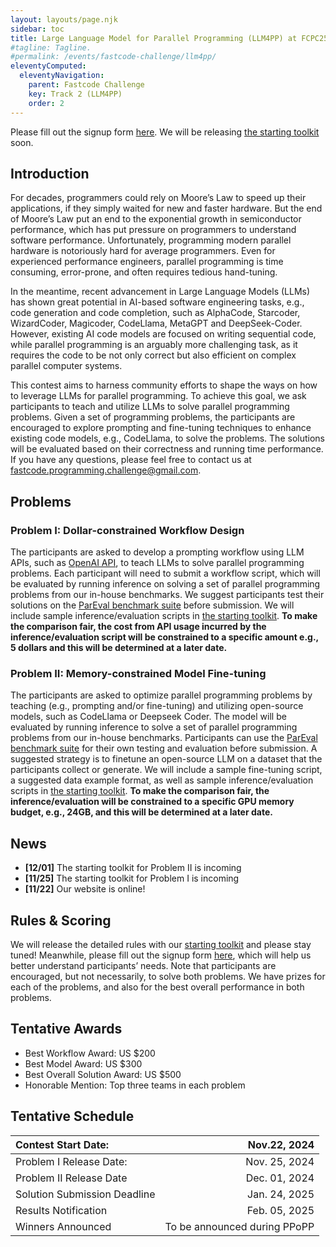 ```yaml
---
layout: layouts/page.njk
sidebar: toc
title: Large Language Model for Parallel Programming (LLM4PP) at FCPC25
#tagline: Tagline.
#permalink: /events/fastcode-challenge/llm4pp/
eleventyComputed:
  eleventyNavigation:
    parent: Fastcode Challenge
    key: Track 2 (LLM4PP)
    order: 2
---
```


Please fill out the signup form [here](https://docs.google.com/forms/d/1PkDMD6WdLzZcWlwzIrPJ68bfcDYlQ93nOfQhFUL7NTM). We will be releasing [the starting toolkit](https://github.com/SpeedCodeOrg/LLM4PP/) soon.

## Introduction

For decades, programmers could rely on Moore’s Law to speed up their applications, if they simply waited for new and faster hardware. But the end of Moore’s Law put an end to the exponential growth in semiconductor performance, which has put pressure on programmers to understand software performance. Unfortunately, programming modern parallel hardware is notoriously hard for average programmers. Even for experienced performance engineers, parallel programming is time consuming, error-prone, and often requires tedious hand-tuning.

In the meantime, recent advancement in Large Language Models (LLMs) has shown great potential in AI-based software engineering tasks, e.g., code generation and code completion, such as AlphaCode, Starcoder, WizardCoder, Magicoder, CodeLlama, MetaGPT and DeepSeek-Coder. However, existing AI code models are focused on writing sequential code, while parallel programming is an arguably more challenging task, as it requires the code to be not only correct but also efficient on complex parallel computer systems. 

This contest aims to harness community efforts to shape the ways on how to leverage LLMs for parallel programming. To achieve this goal, we ask participants to teach and utilize LLMs to solve parallel programming problems. Given a set of programming problems, the participants are encouraged to explore prompting and fine-tuning techniques to enhance existing code models, e.g., CodeLlama, to solve the problems. The solutions will be evaluated based on their correctness and running time performance. If you have any questions, please feel free to contact us at [fastcode.programming.challenge@gmail.com](mailto:fastcode.programming.challenge@gmail.com).

## Problems

### Problem I: Dollar-constrained Workflow Design

The participants are asked to develop a prompting workflow using LLM APIs, such as [OpenAI API](https://platform.openai.com/docs/overview), to teach LLMs to solve parallel programming problems. Each participant will need to submit a workflow script, which will be evaluated by running inference on solving a set of parallel programming problems from our in-house benchmarks. We suggest participants test their solutions on the [ParEval benchmark suite](https://github.com/parallelcodefoundry/ParEval) before submission. We will include sample inference/evaluation scripts in [the starting toolkit](https://github.com/SpeedCodeOrg/LLM4PP/). **To make the comparison fair, the cost from API usage incurred by the inference/evaluation script will be constrained to a specific amount e.g., 5 dollars and this will be determined at a later date.** 

### Problem II: Memory-constrained Model Fine-tuning

The participants are asked to optimize parallel programming problems by teaching (e.g., prompting and/or fine-tuning) and utilizing open-source models, such as CodeLlama or Deepseek Coder. The model will be evaluated by running inference to solve a set of parallel programming problems from our in-house benchmarks. Participants can use the [ParEval benchmark suite](https://github.com/parallelcodefoundry/ParEval) for their own testing and evaluation before submission. A suggested strategy is to finetune an open-source LLM on a dataset that the participants collect or generate. We will include a sample fine-tuning script, a suggested data example format, as well as sample inference/evaluation scripts in [the starting toolkit](https://github.com/SpeedCodeOrg/LLM4PP/). **To make the comparison fair, the inference/evaluation will be constrained to a specific GPU memory budget, e.g., 24GB, and this will be determined at a later date.**

## News
- **\[12/01\]** The starting toolkit for Problem II is incoming
- **\[11/25\]** The starting toolkit for Problem I is incoming
- **\[11/22\]** Our website is online!

## Rules & Scoring

We will release the detailed rules with our [starting toolkit](https://github.com/SpeedCodeOrg/LLM4PP/) and please stay tuned! Meanwhile, please fill out the signup form [here](https://docs.google.com/forms/d/1PkDMD6WdLzZcWlwzIrPJ68bfcDYlQ93nOfQhFUL7NTM), which will help us better understand participants’ needs. Note that participants are encouraged, but not necessarily, to solve both problems. We have prizes for each of the problems, and also for the best overall performance in both problems. 

## Tentative Awards

- Best Workflow Award: US $200 
- Best Model Award: US $300
- Best Overall Solution Award: US $500 
- Honorable Mention: Top three teams in each problem

## Tentative Schedule

| Contest Start Date: | Nov.22, 2024 |
| :---- | ----: |
| Problem I Release Date: | Nov. 25, 2024 |
| Problem II Release Date | Dec. 01, 2024 |
| Solution Submission Deadline | Jan. 24, 2025 |
| Results Notification | Feb. 05, 2025 |
| Winners Announced | To be announced during PPoPP |
